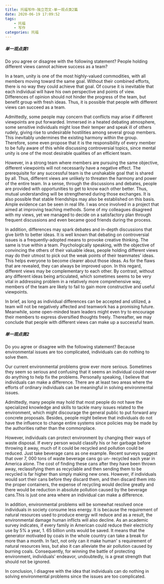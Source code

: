 ```yaml
---
title: 托福写作-独立范文-单一观点类2篇
date: 2020-06-19 17:09:52
tags:
    - 托福
    - 写作
categories: 托福
---
```



##### 单一观点类1

Do you agree or disagree with the following statement? People holding different views cannot achieve success as a team?

In a team, unity is one of the most highly-valued commodities, with all members moving toward the same goal. Without their combined efforts, there is no way they could achieve that goal. Of course it is inevitable that each individual will have his own perspective and points of view. Differences of opinion should not hinder the progress of the team, but benefit group with fresh ideas. Thus, it is possible that people with different views can succeed as a team.

Admittedly, some people may concern that conflicts may arise if different viewpoints are put forwarded. Immersed in a heated debating atmosphere, some sensitive individuals might lose their temper and speak ill of others rudely, giving rise to undesirable hostilities among several group members. This inevitably undermines the existing harmony within the group. Therefore, some even propose that it is the responsibility of every member to be fully aware of this while discussing controversial topics, since mental unity is one of the most desirable qualities of an efficient team.

However, in a strong team where members are pursuing the same objective, different viewpoints will not necessarily have a negative effect. The prerequisite for any successful team is the unshakable goal that is shared by all. Thus, different views are unlikely to threaten the harmony and power of the entire team. In a sense, through the discussions and debates, people are provided with opportunities to get to know each other better. Thus, mutual understanding will be strengthened during those exchanges. It is also possible that stable friendships may also be established on this basis. Ample evidence can be seen in real life. I was once involved in a project that aimed at improving teaching methods. Some of my colleagues disagreed with my views, yet we managed to decide on a satisfactory plan through frequent discussions and even became good friends during the process.

In addition, differences may spark debates and in-depth discussions that give birth to better ideas. It is well known that debating on controversial issues is a
frequently-adopted means to provoke creative thinking. The same is true within a team. Psychologically speaking, with the objective of convincing the others of their valuable ideas, people holding different views may do their utmost to pick out the weak points of their teammates' ideas. This helps everyone to become clearer about those ideas. As for the flaws that are revealed, they can always be improved upon. In this regard, different views may be complementary to each other. By contrast, without any different ideas being articulated, which sometimes seems to be very vital in addressing problem in a relatively more comprehensive way, members of the team are likely to fail to gain more constructive and useful viewpoints.

In brief, as long as individual differences can be accepted and utilized, a team will not be negatively affected and teamwork has a promising future. Meanwhile, some open-minded team leaders might even try to encourage their members to express diversified thoughts freely. Thereafter, we may conclude that people with different views can make up a successful team.

##### 单一观点类2

Do you agree or disagree with the following statement? Because environmental issues are too complicated, individuals can do nothing to solve them.

Our current environmental problems grow ever more serious. Sometimes they seem so serious and confusing that it seems an individual could never do anything to help fix the problems. Personally speaking, I believe that individuals can make a difference. There are at least two areas where the efforts of ordinary individuals can be meaningful in solving environmental issues.

Admittedly, many people may hold that most people do not have the specialized knowledge and skills to tackle many issues related to the environment, which might discourage the general public to put forward any concrete proposals. Besides, people might believe that individuals do not have the influence to change entire systems since policies may be made by the authorities rather than the commonplace.

However, individuals can protect environment by changing their ways of waste disposal. If every person would classify his or her garbage before throwing it away, much of it could be recycled and pollution could be reduced. Just take beverage cans as one example. Recent surveys suggest that over 7, 000 tons of waste beverage cans go un- recycled each year in America alone. The cost of finding these cans after they have been thrown away, reclassifying them as recyclable and then sending them to be recycled is far higher than simply making new ones. However, if individuals would sort their cans before they discard them, and then discard them into the proper containers, the expense of recycling would decline greatly and there would be reduction in absolute pollution caused by the beverage cans.This is just one area where an individual can make a difference.

In addition, environmental problems will be somewhat resolved once individuals in society consume less energy. It is because the requirement of natural resources used to produce energy will reduce and as a result, the environmental damage human inflicts will also decline. As an academic survey indicates, if every family in American could reduce their electricity use by 5% a year, 1. 65 billion units would be saved. It means that the generator motivated by coals in the whole country can take a break for more than a month. In fact, not only can it make human' s requirement of natural resources less, but also it can alleviate the air pollution caused by burning coals. Consequently, for winning the battle of protecting environment, individuals' endeavor, undoubtedly, is a great strength that should not be ignored.

In conclusion, I disagree with the idea that individuals can do nothing in solving environmental problems since the issues are too complicated.